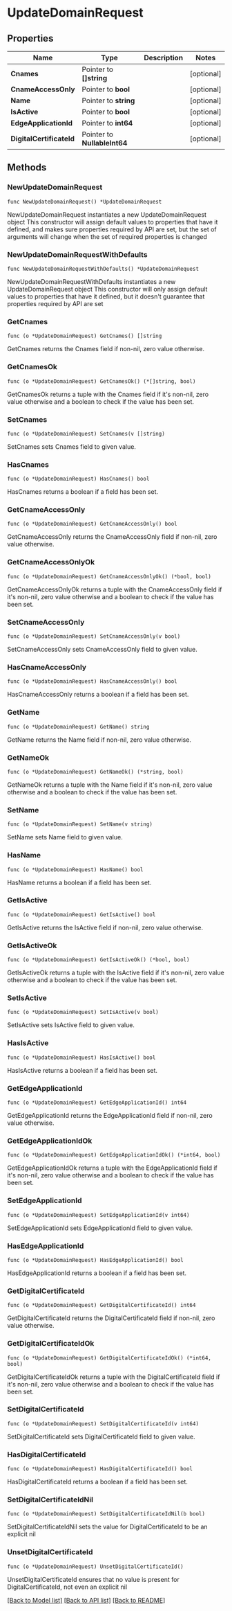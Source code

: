 # UpdateDomainRequest

## Properties

Name | Type | Description | Notes
------------ | ------------- | ------------- | -------------
**Cnames** | Pointer to **[]string** |  | [optional] 
**CnameAccessOnly** | Pointer to **bool** |  | [optional] 
**Name** | Pointer to **string** |  | [optional] 
**IsActive** | Pointer to **bool** |  | [optional] 
**EdgeApplicationId** | Pointer to **int64** |  | [optional] 
**DigitalCertificateId** | Pointer to **NullableInt64** |  | [optional] 

## Methods

### NewUpdateDomainRequest

`func NewUpdateDomainRequest() *UpdateDomainRequest`

NewUpdateDomainRequest instantiates a new UpdateDomainRequest object
This constructor will assign default values to properties that have it defined,
and makes sure properties required by API are set, but the set of arguments
will change when the set of required properties is changed

### NewUpdateDomainRequestWithDefaults

`func NewUpdateDomainRequestWithDefaults() *UpdateDomainRequest`

NewUpdateDomainRequestWithDefaults instantiates a new UpdateDomainRequest object
This constructor will only assign default values to properties that have it defined,
but it doesn't guarantee that properties required by API are set

### GetCnames

`func (o *UpdateDomainRequest) GetCnames() []string`

GetCnames returns the Cnames field if non-nil, zero value otherwise.

### GetCnamesOk

`func (o *UpdateDomainRequest) GetCnamesOk() (*[]string, bool)`

GetCnamesOk returns a tuple with the Cnames field if it's non-nil, zero value otherwise
and a boolean to check if the value has been set.

### SetCnames

`func (o *UpdateDomainRequest) SetCnames(v []string)`

SetCnames sets Cnames field to given value.

### HasCnames

`func (o *UpdateDomainRequest) HasCnames() bool`

HasCnames returns a boolean if a field has been set.

### GetCnameAccessOnly

`func (o *UpdateDomainRequest) GetCnameAccessOnly() bool`

GetCnameAccessOnly returns the CnameAccessOnly field if non-nil, zero value otherwise.

### GetCnameAccessOnlyOk

`func (o *UpdateDomainRequest) GetCnameAccessOnlyOk() (*bool, bool)`

GetCnameAccessOnlyOk returns a tuple with the CnameAccessOnly field if it's non-nil, zero value otherwise
and a boolean to check if the value has been set.

### SetCnameAccessOnly

`func (o *UpdateDomainRequest) SetCnameAccessOnly(v bool)`

SetCnameAccessOnly sets CnameAccessOnly field to given value.

### HasCnameAccessOnly

`func (o *UpdateDomainRequest) HasCnameAccessOnly() bool`

HasCnameAccessOnly returns a boolean if a field has been set.

### GetName

`func (o *UpdateDomainRequest) GetName() string`

GetName returns the Name field if non-nil, zero value otherwise.

### GetNameOk

`func (o *UpdateDomainRequest) GetNameOk() (*string, bool)`

GetNameOk returns a tuple with the Name field if it's non-nil, zero value otherwise
and a boolean to check if the value has been set.

### SetName

`func (o *UpdateDomainRequest) SetName(v string)`

SetName sets Name field to given value.

### HasName

`func (o *UpdateDomainRequest) HasName() bool`

HasName returns a boolean if a field has been set.

### GetIsActive

`func (o *UpdateDomainRequest) GetIsActive() bool`

GetIsActive returns the IsActive field if non-nil, zero value otherwise.

### GetIsActiveOk

`func (o *UpdateDomainRequest) GetIsActiveOk() (*bool, bool)`

GetIsActiveOk returns a tuple with the IsActive field if it's non-nil, zero value otherwise
and a boolean to check if the value has been set.

### SetIsActive

`func (o *UpdateDomainRequest) SetIsActive(v bool)`

SetIsActive sets IsActive field to given value.

### HasIsActive

`func (o *UpdateDomainRequest) HasIsActive() bool`

HasIsActive returns a boolean if a field has been set.

### GetEdgeApplicationId

`func (o *UpdateDomainRequest) GetEdgeApplicationId() int64`

GetEdgeApplicationId returns the EdgeApplicationId field if non-nil, zero value otherwise.

### GetEdgeApplicationIdOk

`func (o *UpdateDomainRequest) GetEdgeApplicationIdOk() (*int64, bool)`

GetEdgeApplicationIdOk returns a tuple with the EdgeApplicationId field if it's non-nil, zero value otherwise
and a boolean to check if the value has been set.

### SetEdgeApplicationId

`func (o *UpdateDomainRequest) SetEdgeApplicationId(v int64)`

SetEdgeApplicationId sets EdgeApplicationId field to given value.

### HasEdgeApplicationId

`func (o *UpdateDomainRequest) HasEdgeApplicationId() bool`

HasEdgeApplicationId returns a boolean if a field has been set.

### GetDigitalCertificateId

`func (o *UpdateDomainRequest) GetDigitalCertificateId() int64`

GetDigitalCertificateId returns the DigitalCertificateId field if non-nil, zero value otherwise.

### GetDigitalCertificateIdOk

`func (o *UpdateDomainRequest) GetDigitalCertificateIdOk() (*int64, bool)`

GetDigitalCertificateIdOk returns a tuple with the DigitalCertificateId field if it's non-nil, zero value otherwise
and a boolean to check if the value has been set.

### SetDigitalCertificateId

`func (o *UpdateDomainRequest) SetDigitalCertificateId(v int64)`

SetDigitalCertificateId sets DigitalCertificateId field to given value.

### HasDigitalCertificateId

`func (o *UpdateDomainRequest) HasDigitalCertificateId() bool`

HasDigitalCertificateId returns a boolean if a field has been set.

### SetDigitalCertificateIdNil

`func (o *UpdateDomainRequest) SetDigitalCertificateIdNil(b bool)`

 SetDigitalCertificateIdNil sets the value for DigitalCertificateId to be an explicit nil

### UnsetDigitalCertificateId
`func (o *UpdateDomainRequest) UnsetDigitalCertificateId()`

UnsetDigitalCertificateId ensures that no value is present for DigitalCertificateId, not even an explicit nil

[[Back to Model list]](../README.md#documentation-for-models) [[Back to API list]](../README.md#documentation-for-api-endpoints) [[Back to README]](../README.md)



